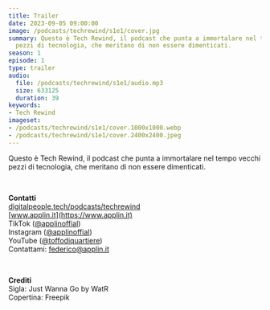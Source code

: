 ```yaml
---
title: Trailer
date: 2023-09-05 09:00:00
image: /podcasts/techrewind/s1e1/cover.jpg
summary: Questo è Tech Rewind, il podcast che punta a immortalare nel tempo vecchi
  pezzi di tecnologia, che meritano di non essere dimenticati.
season: 1
episode: 1
type: trailer
audio:
  file: /podcasts/techrewind/s1e1/audio.mp3
  size: 633125
  duration: 39
keywords:
- Tech Rewind
imageset:
- /podcasts/techrewind/s1e1/cover.1000x1000.webp
- /podcasts/techrewind/s1e1/cover.2400x2400.jpeg
---
```


Questo è Tech Rewind, il podcast che punta a immortalare nel tempo vecchi pezzi di tecnologia, che meritano di non essere dimenticati.

<br>

**Contatti**<br>
[digitalpeople.tech/podcasts/techrewind](https://w3id.org/digitalpeople/podcasts/techrewind)<br>
[www.applin.it](https://www.applin.it)<br>
TikTok ([@applinoffial](https://www.tiktok.com/@applinofficial))<br>
Instagram ([@applinoffial](https://www.instagram.com/applinofficia))<br>
YouTube ([@toffodiquartiere](https://www.youtube.com/@toffodiquartiere))<br>
Contattami: [federico@applin.it](mailto:federico@applin.it)

<br>

**Crediti**<br>
Sigla: Just Wanna Go by WatR<br>
Copertina: Freepik